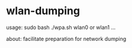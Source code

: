 # wlan-dumping
usage: sudo bash ./wpa.sh wlan0 or wlan1 ...

about: facilitate preparation for network dumping
